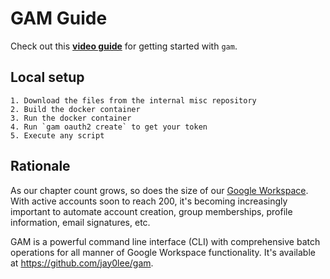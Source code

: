 # GAM Guide

Check out this [**video guide**](https://youtu.be/mVxL8Ou9nSk) for getting started with `gam`.

## Local setup

    1. Download the files from the internal misc repository
    2. Build the docker container
    3. Run the docker container
    4. Run `gam oauth2 create` to get your token
    5. Execute any script

## Rationale

As our chapter count grows, so does the size of our [Google Workspace](https://workspace.google.com). With active accounts soon to reach 200, it's becoming increasingly important to automate account creation, group memberships, profile information, email signatures, etc.

GAM is a powerful command line interface (CLI) with comprehensive batch operations for all manner of Google Workspace functionality. It's available at <https://github.com/jay0lee/gam>.

